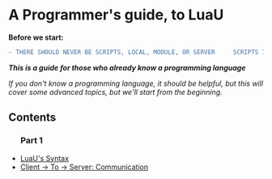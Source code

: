 
# A Programmer's guide, to LuaU


**Before we start:**

```diff
- THERE SHOULD NEVER BE SCRIPTS, LOCAL, MODULE, OR SERVER     SCRIPTS IN WORKSPACE!!!!
```

***This is a guide for those who already know a programming language***

*If you don't know a programming language, it should be helpful, but this will cover some advanced topics, but we'll start from the beginning.*

<h2>Contents</h2>

<ul>
<h3>Part 1</h3>
    <li>
    <a href="/Start_Here!/Documentation/Part1/1_Lua's%20Syntax/">
    LuaU's Syntax</a>
    </li>
    <li>
    <a href="/Start_Here!/Documentation/Part1/2_Client To Server Communication/">
    Client -> To -> Server: Communication</a>
    </li>
</ul>
